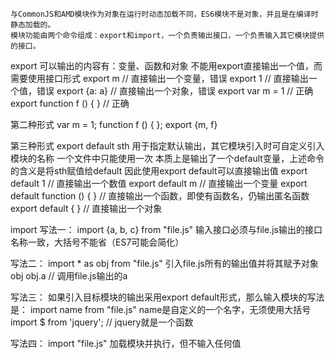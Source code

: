 	与CommonJS和AMD模块作为对象在运行时动态加载不同，ES6模块不是对象，并且是在编译时静态加载的。
	模块功能由两个命令组成：export和import，一个负责输出接口，一个负责输入其它模块提供的接口。
export
	可以输出的内容有：变量、函数和对象
	不能用export直接输出一个值，而需要使用接口形式
	export m // 直接输出一个变量，错误
	export 1 // 直接输出一个值，错误
	export {a: a} // 直接输出一个对象，错误
	export var m = 1 // 正确
	export function f () { } // 正确

第二种形式
	var m = 1;
	function f () { };
	export {m, f}

第三种形式
	export default sth
	用于指定默认输出，其它模块引入时可自定义引入模块的名称
	一个文件中只能使用一次
	本质上是输出了一个default变量，上述命令的含义是将sth赋值给default
	因此使用export default可以直接输出值
	export default 1 // 直接输出一个数值
	export default m // 直接输出一个变量
	export default function () { } // 直接输出一个函数，即使有函数名，仍输出匿名函数
	export default { } // 直接输出一个对象

import
写法一：
	import {a, b, c} from "file.js"
	输入接口必须与file.js输出的接口名称一致，大括号不能省（ES7可能会简化）

写法二：
	import * as obj from "file.js"
	引入file.js所有的输出值并将其赋予对象obj
	obj.a // 调用file.js输出的a

写法三：
	如果引入目标模块的输出采用export default形式，那么输入模块的写法是：
	import name from "file.js"
	name是自定义的一个名字，无须使用大括号
	import $ from 'jquery'; // jquery就是一个函数

写法四：
	import "file.js"
	加载模块并执行，但不输入任何值
